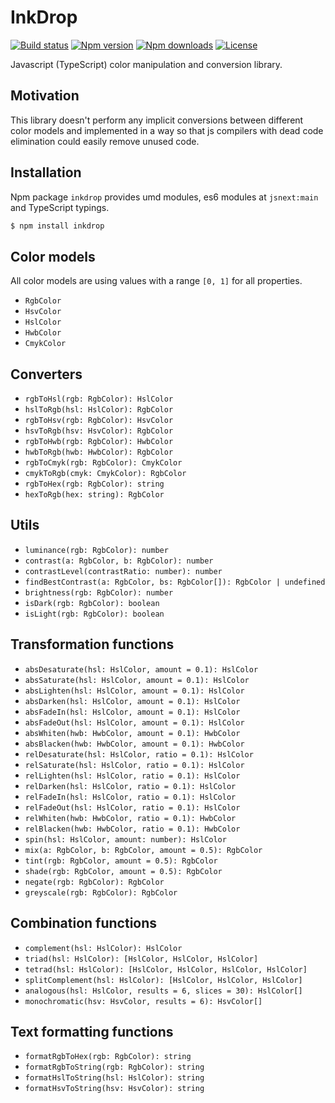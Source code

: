 # InkDrop

[![Build status](https://img.shields.io/travis/localvoid/inkdrop.svg?style=flat-square)](https://travis-ci.org/localvoid/inkdrop)
[![Npm version](https://img.shields.io/npm/v/inkdrop.svg?style=flat-square)](https://www.npmjs.com/package/inkdrop)
[![Npm downloads](https://img.shields.io/npm/dm/inkdrop.svg?style=flat-square)](https://www.npmjs.com/package/inkdrop)
[![License](https://img.shields.io/npm/l/inkdrop.svg?style=flat-square)](https://www.npmjs.com/package/inkdrop)

Javascript (TypeScript) color manipulation and conversion library.

## Motivation

This library doesn't perform any implicit conversions between different color models and implemented in a way so that
js compilers with dead code elimination could easily remove unused code.

## Installation

Npm package `inkdrop` provides umd modules, es6 modules at `jsnext:main` and TypeScript typings.

```sh
$ npm install inkdrop
```

## Color models

All color models are using values with a range `[0, 1]` for all properties.

- `RgbColor`
- `HsvColor`
- `HslColor`
- `HwbColor`
- `CmykColor`

## Converters

- `rgbToHsl(rgb: RgbColor): HslColor`
- `hslToRgb(hsl: HslColor): RgbColor`
- `rgbToHsv(rgb: RgbColor): HsvColor`
- `hsvToRgb(hsv: HsvColor): RgbColor`
- `rgbToHwb(rgb: RgbColor): HwbColor`
- `hwbToRgb(hwb: HwbColor): RgbColor`
- `rgbToCmyk(rgb: RgbColor): CmykColor`
- `cmykToRgb(cmyk: CmykColor): RgbColor`
- `rgbToHex(rgb: RgbColor): string`
- `hexToRgb(hex: string): RgbColor`

## Utils

- `luminance(rgb: RgbColor): number`
- `contrast(a: RgbColor, b: RgbColor): number`
- `contrastLevel(contrastRatio: number): number`
- `findBestContrast(a: RgbColor, bs: RgbColor[]): RgbColor | undefined`
- `brightness(rgb: RgbColor): number`
- `isDark(rgb: RgbColor): boolean`
- `isLight(rgb: RgbColor): boolean`

## Transformation functions

- `absDesaturate(hsl: HslColor, amount = 0.1): HslColor`
- `absSaturate(hsl: HslColor, amount = 0.1): HslColor`
- `absLighten(hsl: HslColor, amount = 0.1): HslColor`
- `absDarken(hsl: HslColor, amount = 0.1): HslColor`
- `absFadeIn(hsl: HslColor, amount = 0.1): HslColor`
- `absFadeOut(hsl: HslColor, amount = 0.1): HslColor`
- `absWhiten(hwb: HwbColor, amount = 0.1): HwbColor`
- `absBlacken(hwb: HwbColor, amount = 0.1): HwbColor`
- `relDesaturate(hsl: HslColor, ratio = 0.1): HslColor`
- `relSaturate(hsl: HslColor, ratio = 0.1): HslColor`
- `relLighten(hsl: HslColor, ratio = 0.1): HslColor`
- `relDarken(hsl: HslColor, ratio = 0.1): HslColor`
- `relFadeIn(hsl: HslColor, ratio = 0.1): HslColor`
- `relFadeOut(hsl: HslColor, ratio = 0.1): HslColor`
- `relWhiten(hwb: HwbColor, ratio = 0.1): HwbColor`
- `relBlacken(hwb: HwbColor, ratio = 0.1): HwbColor`
- `spin(hsl: HslColor, amount: number): HslColor`
- `mix(a: RgbColor, b: RgbColor, amount = 0.5): RgbColor`
- `tint(rgb: RgbColor, amount = 0.5): RgbColor`
- `shade(rgb: RgbColor, amount = 0.5): RgbColor`
- `negate(rgb: RgbColor): RgbColor`
- `greyscale(rgb: RgbColor): RgbColor`

## Combination functions

- `complement(hsl: HslColor): HslColor`
- `triad(hsl: HslColor): [HslColor, HslColor, HslColor]`
- `tetrad(hsl: HslColor): [HslColor, HslColor, HslColor, HslColor]`
- `splitComplement(hsl: HslColor): [HslColor, HslColor, HslColor]`
- `analogous(hsl: HslColor, results = 6, slices = 30): HslColor[]`
- `monochromatic(hsv: HsvColor, results = 6): HsvColor[]`

## Text formatting functions

- `formatRgbToHex(rgb: RgbColor): string`
- `formatRgbToString(rgb: RgbColor): string`
- `formatHslToString(hsl: HslColor): string`
- `formatHsvToString(hsv: HsvColor): string`
